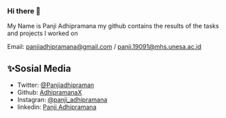 ### Hi there 👋

My Name is Panji Adhipramana
my github contains the results of the tasks and projects I worked on

Email: panjiadhipramana@gmail.com / panji.19091@mhs.unesa.ac.id

## ✨Sosial Media

- Twitter: [@Panjiadhipraman](https://twitter.com/Panjiadhipraman)
- Github: [AdhipramanaX](https://github.com/adhipramanax)
- Instagran: [@panji_adhipramana](https://github.com/adhipramanax)
- linkedin: [Panji Adhipramana](https://www.linkedin.com/in/panji-adhipramana)
